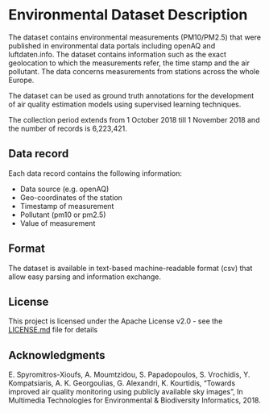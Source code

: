 # Environmental Dataset Description

The dataset contains environmental measurements (PM10/PM2.5) that were published in environmental data portals including openAQ and luftdaten.info. The dataset contains information such as the exact geolocation to which the measurements refer, the time stamp and the air pollutant. The data concerns measurements from stations across the whole Europe.

The dataset can be used as ground truth annotations for the development of air quality estimation models using supervised learning techniques. 

The collection period extends from 1 October 2018 till 1 November 2018 and the number of records is 6,223,421.

## Data record
Each data record contains the following information:
*	Data source (e.g. openAQ)
*	Geo-coordinates of the station
*	Timestamp of measurement
*	Pollutant (pm10 or pm2.5)
*	Value of measurement

## Format

The dataset is available in text-based machine-readable format (csv) that allow easy parsing and information exchange.

## License

This project is licensed under the Apache License v2.0 - see the [LICENSE.md](https://www.apache.org/licenses/LICENSE-2.0) file for details

## Acknowledgments

E. Spyromitros-Xioufs, A. Moumtzidou, S. Papadopoulos, S. Vrochidis, Y. Kompatsiaris, A. K. Georgoulias, G. Alexandri, K. Kourtidis, “Towards improved air quality monitoring using publicly available sky images”, In Multimedia Technologies for Environmental & Biodiversity Informatics, 2018.
